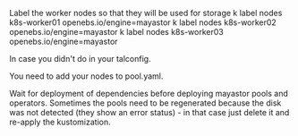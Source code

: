 Label the worker nodes so that they will be used for storage
    k label nodes k8s-worker01 openebs.io/engine=mayastor
    k label nodes k8s-worker02 openebs.io/engine=mayastor
    k label nodes k8s-worker03 openebs.io/engine=mayastor

In case you didn't do in your talconfig.

You need to add your nodes to pool.yaml.

Wait for deployment of dependencies before deploying mayastor pools and operators. Sometimes the pools need to be regenerated because the disk was not detected (they show an error status) - in that case just delete it and re-apply the kustomization.
